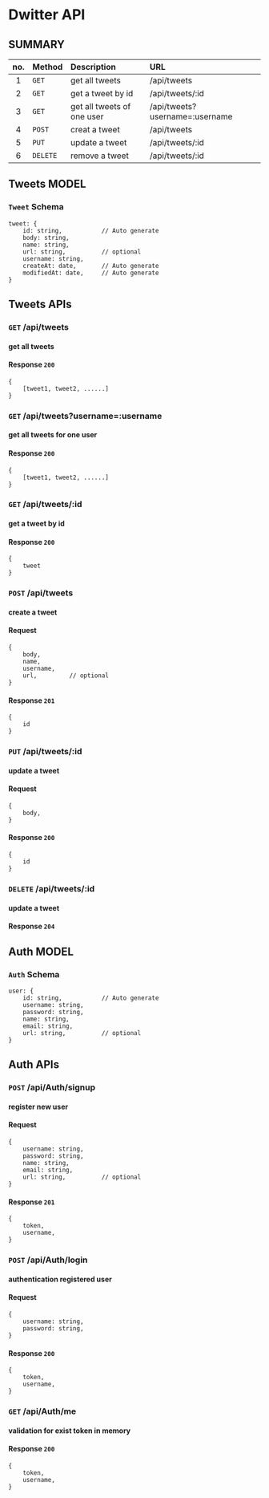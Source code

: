 # Dwitter API

## SUMMARY

| no. | Method   | Description                | URL                            |
| :-: | :------- | :------------------------- | :----------------------------- |
|  1  | `GET`    | get all tweets             | /api/tweets                    |
|  2  | `GET`    | get a tweet by id          | /api/tweets/:id                |
|  3  | `GET`    | get all tweets of one user | /api/tweets?username=:username |
|  4  | `POST`   | creat a tweet              | /api/tweets                    |
|  5  | `PUT`    | update a tweet             | /api/tweets/:id                |
|  6  | `DELETE` | remove a tweet             | /api/tweets/:id                |

## Tweets MODEL

### `Tweet` Schema

```
tweet: {
    id: string,           // Auto generate
    body: string,
    name: string,
    url: string,          // optional
    username: string,
    createAt: date,       // Auto generate
    modifiedAt: date,     // Auto generate
}
```

## Tweets APIs

### `GET` /api/tweets

#### get all tweets

#### Response `200`

```
{
    [tweet1, tweet2, ......]
}
```

### `GET` /api/tweets?username=:username

#### get all tweets for one user

#### Response `200`

```
{
    [tweet1, tweet2, ......]
}
```

### `GET` /api/tweets/:id

#### get a tweet by id

#### Response `200`

```
{
    tweet
}
```

### `POST` /api/tweets

#### create a tweet

#### Request

```
{
    body,
    name,
    username,
    url,         // optional
}
```

#### Response `201`

```
{
    id
}
```

### `PUT` /api/tweets/:id

#### update a tweet

#### Request

```
{
    body,
}
```

#### Response `200`

```
{
    id
}
```

### `DELETE` /api/tweets/:id

#### update a tweet

#### Response `204`

## Auth MODEL

### `Auth` Schema

```
user: {
    id: string,           // Auto generate
    username: string,
    password: string,
    name: string,
    email: string,
    url: string,          // optional
}
```

## Auth APIs

### `POST` /api/Auth/signup

#### register new user

#### Request

```
{
    username: string,
    password: string,
    name: string,
    email: string,
    url: string,          // optional
}
```

#### Response `201`

```
{
    token,
    username,
}
```

### `POST` /api/Auth/login

#### authentication registered user

#### Request

```
{
    username: string,
    password: string,
}
```

#### Response `200`

```
{
    token,
    username,
}
```

### `GET` /api/Auth/me

#### validation for exist token in memory

#### Response `200`

```
{
    token,
    username,
}
```

